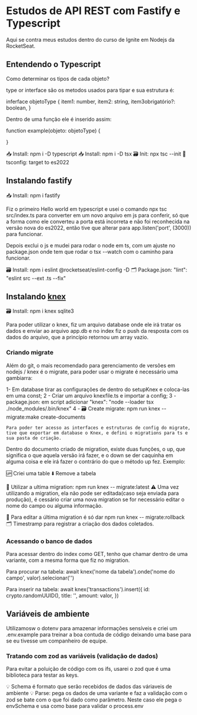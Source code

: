 # Estudos de API REST com Fastify e Typescript

Aqui se contra meus estudos dentro do curso de Ignite em Nodejs da RocketSeat.

## Entendendo o Typescript

Como determinar os tipos de cada objeto?

type or interface são os metodos usados para tipar e sua estrutura é:

inferface objetoType {
item1: number,
item2: string,
item3obrigatório?: boolean,
}

Dentro de uma função ele é inserido assim:

function example(objeto: objetoType) {

}

📥 Install: npm i -D typescript
📥 Install: npm i -D tsx
🗃️ Init: npx tsc --init
🔁 tsconfig: target to es2022

## Instalando fastify

📥 Install: npm i fastify

Fiz o primeiro Hello world em typescript e usei o comando npx tsc src/index.ts para converter em um novo arquivo em js para conferir, só que a forma como ele converteu a porta está incorreta e não foi reconhecida na versão nova do es2022, então tive que alterar para app.listen('port', (3000)) para funcionar.

Depois exclui o js e mudei para rodar o node em ts, com um ajuste no package.json onde tem que rodar o tsx --watch com o caminho para funcionar.

🗃️ Install: npm i eslint @rocketseat/eslint-config -D
🗂️ Package.json: "lint": "eslint src --ext .ts --fix"

## Instalando [knex](https://knexjs.org/guide/#node-js)

🗃️ Install: npm i knex sqlite3

Para poder utilizar o knex, fiz um arquivo database onde ele irá tratar os dados e enviar ao arquivo app.db e no index fiz o push da resposta com os dados do arquivo, que a princípio retornou um array vazio.

### Criando migrate

Além do git, o mais recomendado para gerenciamento de versões em nodejs / knex é o migrate, para poder usar o migrate é necessário uma gambiarra:

1- Em database tirar as configurações de dentro do setupKnex e coloca-las em uma const;
2 - Criar um arquivo knexfile.ts e importar a config;
3 - package.json: em script adicionar "knex": "node --loader tsx ./node_modules/.bin/knex"
4 - 🗃️ Create migrate: npm run knex -- migrate:make create-documents

    Para poder ter acesso as interfaces e estruturas de config do migrate, tive que exportar em database o Knex, e defini o migrations para ts e sua pasta de criação.

Dentro do documento criado de migration, existe duas funções, o up, que significa o que aquela versão irá fazer, e o down se der caquinha em alguma coisa e ele irá fazer o contrário do que o método up fez. Exemplo:

🆙 Criei uma table
⬇️ Remove a tabela

🔀 Utilizar a ultima migration: npm run knex -- migrate:latest
⚠️ Uma vez utilizando a migration, ela não pode ser editada(caso seja enviada para produção), é cessário criar uma nova migration se for necessário editar o nome do campo ou alguma informação.

📝 Para editar a última migration é só dar npm run knex -- migrate:rollback
🗂️ Timestramp para registrar a criação dos dados coletados.

### Acessando o banco de dados

Para acessar dentro do index como GET, tenho que chamar dentro de uma variante, com a mesma forma que fiz no migration.

Para procurar na tabela:
await knex('nome da tabela').onde('nome do campo', valor).selecionar('')

Para inserir na tabela:
await knex('transactions').insert({
id: crypto.randomUUID(),
title: '',
amount: valor,
})

## Variáveis de ambiente

Utilizamosw o dotenv para amazenar informações sensíveis e criei um .env.example para treinar a boa contuda de código deixando uma base para se eu tivesse um companheiro de equipe.

### Tratando com zod as variáveis (validação de dados)

Para evitar a poluição de código com os ifs, usarei o zod que é uma biblioteca para testar as keys.

💡 Schema é formato que serão recebidos de dados das váriaveis de ambiente
💡 Parse: pega os dados de uma variante e faz a validação com o zod se bate com o que foi dado como parâmetro. Neste caso ele pega o envSchema e usa como base para validar o process.env
